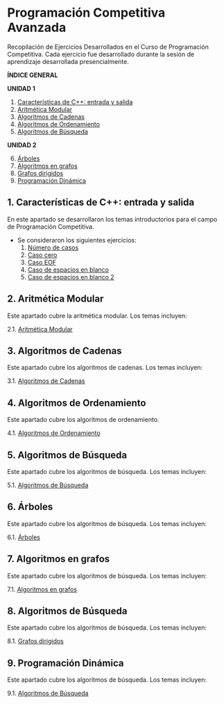 # Programación Competitiva Avanzada

Recopilación de Ejercicios Desarrollados en el Curso de Programación Competitiva. Cada ejercicio fue desarrollado durante la sesión de aprendizaje desarrollada presencialmente.

**ÍNDICE GENERAL**

**UNIDAD 1**

1. [Características de C++: entrada y salida](#session1)
2. [Aritmética Modular](#session2)
3. [Algoritmos de Cadenas](#session3)
4. [Algoritmos de Ordenamiento](#session4)
5. [Algoritmos de Búsqueda](#session5)

**UNIDAD 2**

6. [Árboles](#session6)
7. [Algoritmos en grafos](#session7)
8. [Grafos dirigidos](#session8)
9. [Programación Dinámica](#session9)

## 1. Características de C++: entrada y salida<a name="session1"></a>

En este apartado se desarrollaron los temas introductorios para el campo de Programación Competitiva.

- Se consideraron los siguientes ejercicios: 
    1. [Número de casos](Ch01_IOTypes/1.Num_cases.cpp)
    2. [Caso cero](Ch01_IOTypes/2.Zero_case.cpp)
    3. [Caso EOF](Ch01_IOTypes/3.EOF_case.cpp)
    4. [Caso de espacios en blanco](Ch01_IOTypes/4.Blank_case.cpp)
    5. [Caso de espacios en blanco 2](Ch01_IOTypes/5.Blank_case_2.cpp)

## 2. Aritmética Modular<a name="session2"></a>

Este apartado cubre la aritmética modular. Los temas incluyen:

2.1. [Aritmética Modular](CH02_ModularArithmetic/)

## 3. Algoritmos de Cadenas<a name="session3"></a>

Este apartado cubre los algoritmos de cadenas. Los temas incluyen:

3.1. [Algoritmos de Cadenas](Ch03_StringsAlgorithms/)

## 4. Algoritmos de Ordenamiento<a name="session4"></a>

Este apartado cubre los algoritmos de ordenamiento.

4.1. [Algoritmos de Ordenamiento](CH04_SortingAlgorithms)

## 5. Algoritmos de Búsqueda<a name="session5"></a>

Este apartado cubre los algoritmos de búsqueda. Los temas incluyen:

5.1. [Algoritmos de Búsqueda](CH05_Searching)

## 6. Árboles<a name="session6"></a>

Este apartado cubre los algoritmos de búsqueda. Los temas incluyen:

6.1. [Árboles](S06_Arboles)

## 7. Algoritmos en grafos<a name="session7"></a>

Este apartado cubre los algoritmos de búsqueda. Los temas incluyen:

7.1. [Algoritmos en grafos](S07_Algoritmos_en_grafos)

## 8. Algoritmos de Búsqueda<a name="session8"></a>

Este apartado cubre los algoritmos de búsqueda. Los temas incluyen:

8.1. [Grafos dirigidos](S08_Grafos_Dirigidos)

## 9. Programación Dinámica<a name="session9"></a>

Este apartado cubre los algoritmos de búsqueda. Los temas incluyen:

9.1. [Algoritmos de Búsqueda](S09_Programacion_Dinamica)
